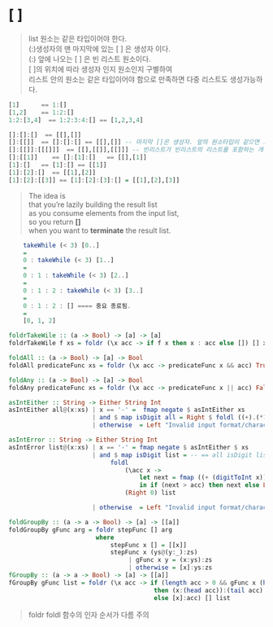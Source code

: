# [ ]
> list 원소는 같은 타입이어야 한다.  
  (:)생성자의  맨 마지막에 있는 [ ] 은 생성자 이다.  
  (:) 앞에 나오는 [ ] 은 빈 리스트 원소이다.  
  [ ]의 위치에 따라 생성자 인지 원소인지 구별하여  
  리스트 안의 원소는 같은 타입이어야 함으로 만족하면 다중 리스트도 생성가능하다.  
                                                                               
```haskell
[1]      == 1:[]
[1,2]    == 1:2:[]
1:2:[3,4]  == 1:2:3:4:[] == [1,2,3,4]

[]:[]:[]  == [[],[]]
[]:[[]]  == []:[]:[] == [[],[]] -- 마지막 []은 생성자. 앞의 원소타입이 같으면 그 원소를 가지는 리스트를 생성
[]:[[]]:[[[]]]  == [[],[[]],[[]]] -- 빈리스트가 빈리스트의 리스트를 포함하는 개념임으로 가능
[]:[[1]]    == []:[1]:[]   == [[],[1]]
[1]:[]   == [1]:[] == [[1]]
[1]:[2]:[]  == [[1],[2]]
[1]:[2]:[[3]] == [1]:[2]:[3]:[] = [[1],[2],[3]]
```

> The idea is  
  that you’re lazily building the result list   
  as you consume elements from the input list,   
  so you return __[]__   
  when you want to __terminate__ the result list.  
```haskell
    takeWhile (< 3) [0..] 
    =
    0 : takeWhile (< 3) [1..]
    =
    0 : 1 : takeWhile (< 3) [2..]
    =
    0 : 1 : 2 : takeWhile (< 3) [3..]
    =
    0 : 1 : 2 : [] ==== 중요 종료됨.
    =
    [0, 1, 2]

foldrTakeWile :: (a -> Bool) -> [a] -> [a]
foldrTakeWile f xs = foldr (\x acc -> if f x then x : acc else []) [] xs

foldAll :: (a -> Bool) -> [a] -> Bool
foldAll predicateFunc xs = foldr (\x acc -> predicateFunc x && acc) True  xs

foldAny :: (a -> Bool) -> [a] -> Bool
foldAny predicateFunc xs = foldr (\x acc -> predicateFunc x || acc) False xs

asIntEither :: String -> Either String Int
asIntEither all@(x:xs) | x == '-' =  fmap negate $ asIntEither xs
                       | and $ map isDigit all = Right $ foldl ((+).(*10)) 0 (map digitToInt all)
                       | otherwise  = Left "Invalid input format/charactors"

asIntError :: String -> Either String Int
asIntError list@(x:xs) | x == '-' = fmap negate $ asIntEither $ xs
                       | and $ map isDigit list = -- == all isDigit list
                            foldl 
                                (\acc x -> 
                                    let next = fmap ((+ (digitToInt x)) . (*10)) acc
                                    in if (next > acc) then next else Left "Int overflow") 
                                (Right 0) list 

                       | otherwise  = Left "Invalid input format/charactors"

foldGroupBy :: (a -> a -> Bool) -> [a] -> [[a]]
foldGroupBy gFunc arg = foldr stepFunc [] arg
                        where   
                            stepFunc x [] = [[x]]
                            stepFunc x (ys@(y:_):zs) 
                                 | gFunc x y = (x:ys):zs
                                 | otherwise = [x]:ys:zs
fGroupBy :: (a -> a -> Bool) -> [a] -> [[a]]
fGroupBy gFunc list = foldr (\x acc -> if (length acc > 0 && gFunc x (head (head acc)))
                                        then (x:(head acc)):(tail acc)
                                        else [x]:acc) [] list

```
> foldr foldl 함수의 인자 순서가 다름 주의
